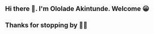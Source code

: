 ## Hi there 👋. I'm Ololade Akintunde. Welcome 😀

<!--


- 🔭 I’m currently working on a GO web server with PostGre database with automating hardware calibration with Python and saving in the server
- 🌱 I’m currently learning more GO and AWS
- 🤔 I’m looking for help with idea projects
- 💬 Ask me about my favourite anime
.
-->

## Thanks for stopping by 👋😀
